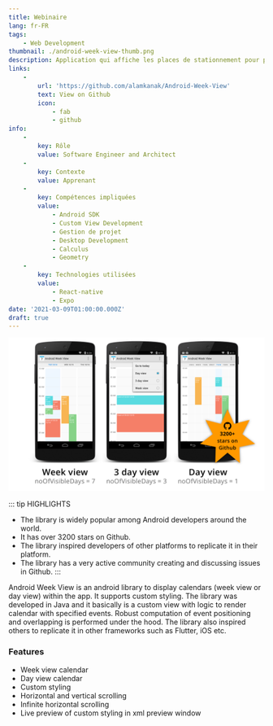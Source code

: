```yaml
---
title: Webinaire
lang: fr-FR
tags:
    - Web Development
thumbnail: ./android-week-view-thumb.png
description: Application qui affiche les places de stationnement pour personne en situation de handicap sur la ville de Mulhouse
links:
    -
        url: 'https://github.com/alamkanak/Android-Week-View'
        text: View on Github
        icon:
            - fab
            - github
info:
    -
        key: Rôle
        value: Software Engineer and Architect
    -
        key: Contexte
        value: Apprenant
    -
        key: Compétences impliquées
        value:
            - Android SDK
            - Custom View Development
            - Gestion de projet
            - Desktop Development
            - Calculus
            - Geometry
    -
        key: Technologies utilisées
        value:
            - React-native
            - Expo
date: '2021-03-09T01:00:00.000Z'
draft: true
---
```

![An image](/android-week-view.png)

::: tip HIGHLIGHTS
- The library is widely popular among Android developers around the world.
- It has over 3200 stars on Github.
- The library inspired developers of other platforms to replicate it in their platform.
- The library has a very active community creating and discussing issues in Github.
:::


Android Week View is an android library to display calendars (week view or day view) within the app. It supports custom styling. The library was developed in Java and it basically is a custom view with logic to render calendar with specified events. Robust computation of event positioning and overlapping is performed under the hood. The library also inspired others to replicate it in other frameworks such as Flutter, iOS etc.
### Features
- Week view calendar
- Day view calendar
- Custom styling
- Horizontal and vertical scrolling
- Infinite horizontal scrolling
- Live preview of custom styling in xml preview window
